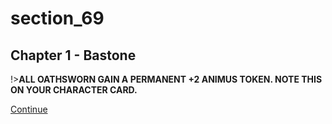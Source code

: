
# section_69

## Chapter 1 - Bastone

!>**ALL OATHSWORN GAIN A PERMANENT +2 ANIMUS TOKEN. NOTE THIS ON YOUR CHARACTER CARD.** 

[Continue](output/chapter1/section_60.md)


